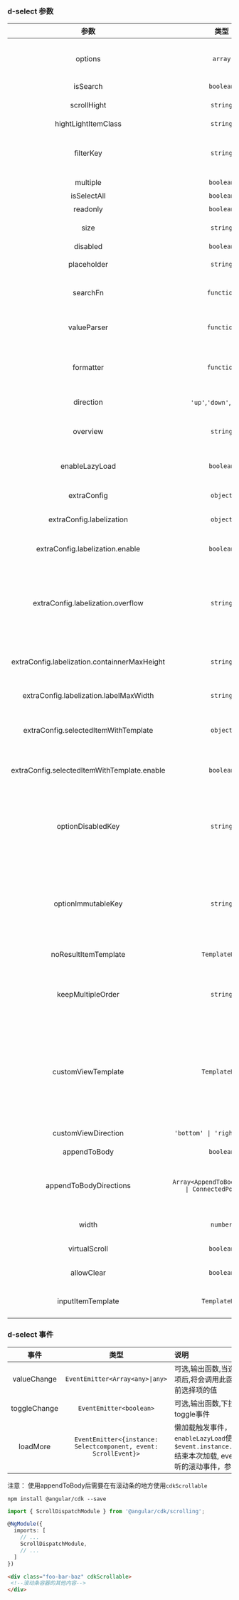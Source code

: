 ### d-select 参数
| 参数 | 类型 | 默认 | 说明 |
| :---: | :---: | :---: | :---|
| options     |  `array`      | []        | 可选, 和searchFn互斥，两者必须有且只有一个。下拉选项资源`string` `object`           |
| isSearch    | `boolean`      | false      | 可选,是否支持过滤搜索                        |
| scrollHight | `string`       | '300px'    | 可选,下拉菜单高度,建议使用px作为高度单位       |
| hightLightItemClass | `string`      | 'bg-grey'  | 可选,下拉高亮css                     |
| filterKey   | `string` | -- | 当传入资源options类型为object时,必选,针对传入资源options的每项对应字段做过滤操作 | 
| multiple    | `boolean`      | false      | 可选,是否支持多选                            |
| isSelectAll | `boolean`      | false      | 可选,是否显示全选                            |
| readonly    | `boolean`      | true       | 可选,是否可以输入                            |
| size        | `string`       | ''         | 可选,下拉选框尺寸,有三种选择`'lg'`,`''`,`'sm'` |
| disabled    | `boolean`      | false      | 可选,是否禁用下拉框                          |
| placeholder | `string`      | 'Please Input keywords' | 可选,输入框的placeholder                     |
| searchFn    | `function` | --         | 可选,搜索函数,当需要自定义下拉选择过滤规则时可以使用 |
| valueParser | `function`     | --         | 可选,决定选择框文字如何显示,默认显示filterKey字段或者本身的值  |
| formatter   | `function`     | --         | 可选,决定下拉框每项文字如何显示,默认显示filterKey字段或者本身的值 |
| direction  | `'up'`,`'down'`,`'auto'` | ''         | 可选,下拉选框尺寸,有三种选择`'up'`,`'down'`,`'auto'`|
| overview    | `string`      | 'border'         | 可选,决定选择框样式显示,默认有边框`'border'`,`'underlined'`  |
| enableLazyLoad | `boolean` | false         | 可选,是否支持数据懒加载，用于滚动到底部时动态请求数据 |
| extraConfig | `object`      | N/A         | 可选, 可输入配置项 参考示例                  |
| extraConfig.labelization | `object`      | N/A          | 可选, 标签化多选结果的配置项,参考示例 |
| extraConfig.labelization.enable  | `boolean`      | false         | 可选下的必填参数, 是否启用标签化,使用必须置为true,参考示例 |
| extraConfig.labelization.overflow | `string` | '' | 可选, 多个标签超出容器时候的预处理行为,值为`'normal' \| 'scroll-y' \| 'multiple-line' \| 'string'` 对应默认隐藏,纵向滚动、自动变多行和自定义类 |
| extraConfig.labelization.containnerMaxHeight  | `string`      | '1.8em'        | 可选, 限制容器最高高度。 多行模式下默认不限制高度,单行模式下默认为1.8em |
| extraConfig.labelization.labelMaxWidth  | `string`      | '100%'      | 可选下, 限制标签宽度,默认值为行宽的100% |
| extraConfig.selectedItemWithTemplate | `object`   | N/A    |可选,在单选情况下,显示选项使用了template的情况下,顶部选中的内容是否也以template展示,参考示例 |
| extraConfig.selectedItemWithTemplate.enable | `boolean`      | --        | 可选下的必填参数, 是否启用选中项使用模板,使用必须置为true,参考示例 |
| optionDisabledKey | `string`      | ''   | 可选,禁用单个选项;当传入资源options类型为`objectObj`,比如设置为`'disabled'`,则当对象的disable属性为true时,该选项将禁用;当设置为''时不禁用单个选项 |
| optionImmutableKey | `string`      | ''         |可选,禁用单个选项;当传入资源options类型为`objectObj`,比如设置为`'immutable'`,则当对象的immutable属性为true时,该选项将禁被禁止变更;当设置为''时不生效 |
| noResultItemTemplate | `TemplateRef`      | --         | 可选,没有匹配项的展示结果 |
| keepMultipleOrder | `string`    | 'user-select'         | 可选,`'user-select' \| 'origin'`,配置多选的时候是否维持原数组排序还是用户选择的顺序排序,默认是用户顺序 |
| customViewTemplate | `TemplateRef`      | --        | 可选,支持自定义区域显示内容定制,可以使用choose来选择某项,choose需要传两个必填参数,第一个为选择的选项,第二个为选项在列表的index值,event参数选填,若不填请自行处理冒泡,详见demo |
| customViewDirection | `'bottom' \| 'right'\| 'left'`     | 'bottom'         | customViewTemplate所处的相对下拉列表的位置 |
| appendToBody    | `boolean`      | false      | 可选,true会被附加到body                     |
| appendToBodyDirections| `Array<AppendToBodyDirection \| ConnectedPosition>`   |`['rightDown', 'leftDown', 'rightUp', 'leftUp']` |可选， 方向数组优先采用数组里靠前的位置，AppendToBodyDirection和 ConnectedPosition请参考dropdown|
| width    | `number`      | --     | 可选,搭配appendToBody使用，设置下拉宽度 |
| virtualScroll    | `boolean`      | false      | 可选,是否虚拟滚动，大数据量场景试用                     |
|allowClear|  `boolean`      | false      | 可选, 配置是否允许清空选值，仅单选场景适用     |
|inputItemTemplate| `TemplateRef` | --   |可选参数,自定义模板，若传入，会忽略ContentChild |

### d-select 事件
| 事件 | 类型  | 说明 |
| :---: | :---:| :---|
| valueChange | `EventEmitter<Array<any>\|any>`      | 可选,输出函数,当选中某个选项项后,将会调用此函数,参数为当前选择项的值 |
| toggleChange| `EventEmitter<boolean>`         | 可选,输出函数,下拉打开关闭toggle事件                              |
| loadMore    | `EventEmitter<{instance: Selectcomponent, event: ScrollEvent}>`          | 懒加载触发事件，配合`enableLazyLoad`使用，使用`$event.instance.loadFinish()`结束本次加载, event为懒加载监听的滚动事件，参考dLazyLoad |


注意： 使用appendToBody后需要在有滚动条的地方使用`cdkScrollable`

``` terminal
npm install @angular/cdk --save
```

``` TypeScript
import { ScrollDispatchModule } from '@angular/cdk/scrolling';

@NgModule({
  imports: [
    // ...
    ScrollDispatchModule,
    // ...
  ]
})
```

``` html
<div class="foo-bar-baz" cdkScrollable>
 <!--滚动条容器的其他内容-->
</div>
```
